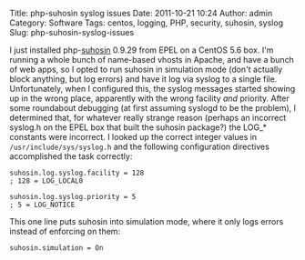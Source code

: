 Title: php-suhosin syslog issues
Date: 2011-10-21 10:24
Author: admin
Category: Software
Tags: centos, logging, PHP, security, suhosin, syslog
Slug: php-suhosin-syslog-issues

I just installed php-[suhosin](http://www.hardened-php.net/suhosin/)
0.9.29 from EPEL on a CentOS 5.6 box. I'm running a whole bunch of
name-based vhosts in Apache, and have a bunch of web apps, so I opted to
run suhosin in simulation mode (don't actually block anything, but log
errors) and have it log via syslog to a single file. Unfortunately, when
I configured this, the syslog messages started showing up in the wrong
place, apparently with the wrong facility *and* priority. After some
roundabout debugging (at first assuming syslogd to be the problem), I
determined that, for whatever really strange reason (perhaps an
incorrect syslog.h on the EPEL box that built the suhosin package?) the
LOG\_\* constants were incorrect. I looked up the correct integer values
in `/usr/include/sys/syslog.h` and the following configuration
directives accomplished the task correctly:

~~~~{.ini}
suhosin.log.syslog.facility = 128
; 128 = LOG_LOCAL0

suhosin.log.syslog.priority = 5
; 5 = LOG_NOTICE
~~~~

This one line puts suhosin into simulation mode, where it only logs
errors instead of enforcing on them:

~~~~{.ini}
suhosin.simulation = On
~~~~
